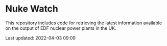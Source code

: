 # Nuke Watch

This repository includes code for retrieving the latest information available on the output of EDF nuclear power plants in the UK.

Last updated: 2022-04-03 09:09